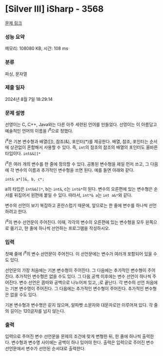 # [Silver III] iSharp - 3568 

[문제 링크](https://www.acmicpc.net/problem/3568) 

### 성능 요약

메모리: 108080 KB, 시간: 108 ms

### 분류

파싱, 문자열

### 제출 일자

2024년 8월 7일 18:29:14

### 문제 설명

<p>선영이는 C, C++, Java와는 다른 아주 세련된 언어를 만들었다. 선영이는 이 아름답고 예술적인 언어의 이름을 i<sup>#</sup>으로 정했다.</p>

<p>i<sup>#</sup>은 기본 변수형과 배열([]), 참조(&), 포인터(*)를 제공한다. 배열, 참조, 포인터는 순서에 상관없이 혼합해서 사용할 수 있다. 즉, <code>int</code>의 참조의 참조의 배열의 포인터도 올바른 타입이다. <code>int&&[]*</code></p>

<p>i<sup>#</sup>은 여러 개의 변수를 한 줄에 정의할 수 있다. 공통된 변수형을 제일 먼저 쓰고, 그 다음에 각 변수의 이름과 추가적인 변수형을 쓰면 된다. 예를 들면 아래와 같다.</p>

<p><code>int& a*[]&, b, c*;</code></p>

<p>a의 타입은 <code>int&&[]*</code>, b는 <code>int&</code>, c는 <code>int&*</code>이 된다. 변수의 오른편에 있는 변수형은 순서를 뒤집어서 왼편에 붙일 수 있다. 따라서, <code>int*& a</code>는 <code>int a&*</code>와 같다.</p>

<p>변수의 선언이 보기 복잡하고 혼란스럽기 때문에, 앞으로는 한 줄에 변수를 하나씩 선언하려고 한다.</p>

<p>i<sup>#</sup>의 변수 선언문이 주어진다. 이때, 각각의 변수의 오른편에 있는 변수형을 모두 왼쪽으로 옮기고, 한 줄에 하나씩 선언하는 프로그램을 작성하시오.</p>

### 입력 

 <p>첫째 줄에 i<sup>#</sup>의 변수 선언문이 주어진다. 이 선언문에는 변수가 여러개 포함되어 있을 수도 있다.</p>

<p>선언문의 가장 처음에는 기본 변수형이 주어진다. 그 다음에는 추가적인 변수형이 주어진다. 추가적인 변수형은 없을 수도 있다. 그 다음 공백 이후에는 변수 선언이 하나씩 주어진다. 변수 선언은 콤마와 공백으로 나누어져 있고, ;로 끝난다. 각 변수의 선언 처음에는 기본 변수명이 주어진다. 그 다음에는 추가적인 변수형이 주어진다. 추가적인 변수형은 없을 수도 있다.</p>

<p>기본 변수형과 변수명은 같지 않으며, 알파벳 소문자와 대문자로만 이루어져 있다. 각 줄의 길이는 120글자를 넘지 않는다.</p>

### 출력 

 <p>입력으로 주어진 변수 선언문을 문제의 조건에 맞게 변형한 뒤, 한 줄에 하나씩 출력한다. 변수형과 변수명 사이에는 공백이 하나 있어야 한다. 출력은 입력으로 주어진 변수 선언문에서 변수가 선언된 순서대로 출력한다.</p>

